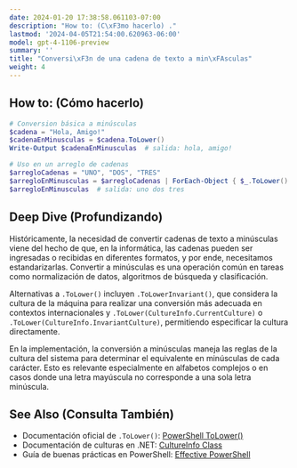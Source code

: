 ```yaml
---
date: 2024-01-20 17:38:58.061103-07:00
description: "How to: (C\xF3mo hacerlo) ."
lastmod: '2024-04-05T21:54:00.620963-06:00'
model: gpt-4-1106-preview
summary: ''
title: "Conversi\xF3n de una cadena de texto a min\xFAsculas"
weight: 4
---
```


## How to: (Cómo hacerlo)
```PowerShell
# Conversion básica a minúsculas
$cadena = "Hola, Amigo!"
$cadenaEnMinusculas = $cadena.ToLower()
Write-Output $cadenaEnMinusculas  # salida: hola, amigo!

# Uso en un arreglo de cadenas
$arregloCadenas = "UNO", "DOS", "TRES"
$arregloEnMinusculas = $arregloCadenas | ForEach-Object { $_.ToLower() }
$arregloEnMinusculas  # salida: uno dos tres
```

## Deep Dive (Profundizando)
Históricamente, la necesidad de convertir cadenas de texto a minúsculas viene del hecho de que, en la informática, las cadenas pueden ser ingresadas o recibidas en diferentes formatos, y por ende, necesitamos estandarizarlas. Convertir a minúsculas es una operación común en tareas como normalización de datos, algoritmos de búsqueda y clasificación.

Alternativas a `.ToLower()` incluyen `.ToLowerInvariant()`, que considera la cultura de la máquina para realizar una conversión más adecuada en contextos internacionales y `.ToLower(CultureInfo.CurrentCulture)` o `.ToLower(CultureInfo.InvariantCulture)`, permitiendo especificar la cultura directamente.

En la implementación, la conversión a minúsculas maneja las reglas de la cultura del sistema para determinar el equivalente en minúsculas de cada carácter. Esto es relevante especialmente en alfabetos complejos o en casos donde una letra mayúscula no corresponde a una sola letra minúscula.

## See Also (Consulta También)
- Documentación oficial de `.ToLower()`: [PowerShell ToLower()](https://docs.microsoft.com/en-us/dotnet/api/system.string.tolower?view=net-6.0)
- Documentación de culturas en .NET: [CultureInfo Class](https://docs.microsoft.com/en-us/dotnet/api/system.globalization.cultureinfo?view=net-6.0)
- Guía de buenas prácticas en PowerShell: [Effective PowerShell](https://github.com/PoshCode/PowerShellPracticeAndStyle)
